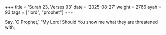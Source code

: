+++
title = 'Surah 23, Verses 93'
date = '2025-08-27'
weight = 2766
ayah = 93
tags = ["lord", "prophet"]
+++

Say, ˹O Prophet,˺ “My Lord! Should You show me what they are threatened with,